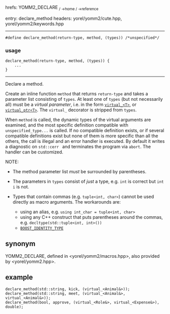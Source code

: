 hrefs: YOMM2_DECLARE
<sub>/ ->home / ->reference </sub>

entry: declare_method
headers: yorel/yomm2/cute.hpp, yorel/yomm2/keywords.hpp

---
```
#define declare_method(return-type, method, (types)) /*unspecified*/
```
### usage
```
declare_method(return-type, method, (types)) {
    ...
}
```
---
Declare a method.

Create an inline function `method` that returns `return-type` and takes a
parameter list consisting of `types`. At least one of `types` (but not
necessarily all) must be a *virtual parameter*, i.e. in the form
[`virtual_<T>`](virtual_.md), or [`virtual_ptr<T>`](virtual_ptr.md). The
`virtual_` decorator is stripped from `types`.

When `method` is called, the dynamic types of the virtual arguments are
examined, and the most specific definition compatible with `unspecified_type...`
is called. If no compatible definition exists, or if several compatible
definitions exist but none of them is more specific than all the others, the
call is illegal and an error handler is executed. By default it writes a
diagnostic on `std::cerr ` and terminates the program via `abort`. The handler
can be customized.

NOTE:

* The method parameter list _must_ be surrounded by parentheses.

* The parameters in `types` consist of _just_ a type, e.g. `int` is correct
  but `int i` is not.

* Types that contain commas (e.g. `tuple<int, char>`) cannot be used directly as
  macro arguments. The workarounds are:
  * using an alias, e.g. `using int_char = tuple<int, char>`
  * using any C++ construct that puts parentheses around the commas,
    e.g. `decltype(std::tuple<int, int>())`
  * [`BOOST_IDENTITY_TYPE`](https://www.boost.org/doc/libs/1_82_0/libs/utility/identity_type/doc/html/index.html)

## synonym
YOMM2_DECLARE, defined in <yorel/yomm2/macros.hpp>, also provided by <yorel/yomm2.hpp>.

## example
```
declare_method(std::string, kick, (virtual_<Animal&>));
declare_method(std::string, meet, (virtual_<Animal&>, virtual_<Animal&>));
declare_method(bool, approve, (virtual_<Role&>, virtual_<Expense&>), double);
```
